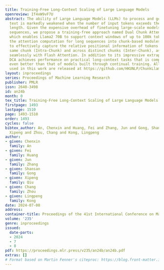 ```yaml
---
title: Training-Free Long-Context Scaling of Large Language Models
openreview: If4xW9vF7U
abstract: The ability of Large Language Models (LLMs) to process and generate coherent
  text is markedly weakened when the number of input tokens exceeds their pretraining
  length. Given the expensive overhead of finetuning large-scale models with longer
  sequences, we propose a training-free approach named Dual Chunk Attention (DCA),
  which enables Llama2 70B to support context windows of up to 100k tokens. By decomposing
  the attention computation for long sequences into chunk-based modules, DCA manages
  to effectively capture the relative positional information of tokens within the
  same chunk (Intra-Chunk) and across distinct chunks (Inter-Chunk), as well as integrates
  seamlessly with Flash Attention. In addition to its impressive extrapolation capability,
  DCA achieves performance on practical long-context tasks that is comparable to or
  even better than that of models built through continual training. All code and data
  used in this work are released at https://github.com/HKUNLP/ChunkLlama.
layout: inproceedings
series: Proceedings of Machine Learning Research
publisher: PMLR
issn: 2640-3498
id: an24b
month: 0
tex_title: Training-Free Long-Context Scaling of Large Language Models
firstpage: 1493
lastpage: 1510
page: 1493-1510
order: 1493
cycles: false
bibtex_author: An, Chenxin and Huang, Fei and Zhang, Jun and Gong, Shansan and Qiu,
  Xipeng and Zhou, Chang and Kong, Lingpeng
author:
- given: Chenxin
  family: An
- given: Fei
  family: Huang
- given: Jun
  family: Zhang
- given: Shansan
  family: Gong
- given: Xipeng
  family: Qiu
- given: Chang
  family: Zhou
- given: Lingpeng
  family: Kong
date: 2024-07-08
address:
container-title: Proceedings of the 41st International Conference on Machine Learning
volume: '235'
genre: inproceedings
issued:
  date-parts:
  - 2024
  - 7
  - 8
pdf: https://proceedings.mlr.press/v235/an24b/an24b.pdf
extras: []
# Format based on Martin Fenner's citeproc: https://blog.front-matter.io/posts/citeproc-yaml-for-bibliographies/
---
```

